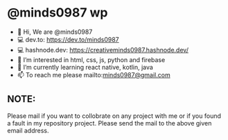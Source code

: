 # @minds0987 wp
- 👋 Hi, We are @minds0987
- 💻 dev.to: https://dev.to/minds0987
- 💻 hashnode.dev: https://creativeminds0987.hashnode.dev/
- 👀 I’m interested in html, css, js, python and firebase
- 🌱 I’m currently learning react native, kotlin, java
- 📫 To reach me please mailto:minds0987@gmail.com

## NOTE:
Please mail if you want to collobrate on any project with me or if you found a fault in my repository project. Please send the mail to the above given email address.
